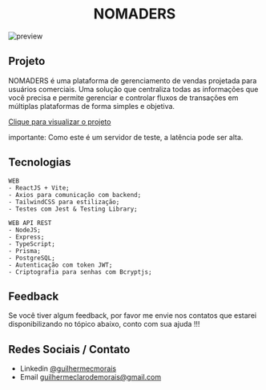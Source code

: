 <h1 align="center">NOMADERS</h1>
<p align="center">

![preview](EM_BREVE)

## Projeto

NOMADERS é uma plataforma de gerenciamento de vendas projetada para usuários comerciais.
Uma solução que centraliza todas as informações que você precisa e permite gerenciar e controlar fluxos de transações em múltiplas plataformas de forma simples e objetiva.

 [Clique para visualizar o projeto](https://nomaders.vercel.app/)

importante: Como este é um servidor de teste, a latência pode ser alta.

## Tecnologias

    WEB
    - ReactJS + Vite;
    - Axios para comunicação com backend;
    - TailwindCSS para estilização;
    - Testes com Jest & Testing Library;

    WEB API REST
    - NodeJS;
    - Express;
    - TypeScript;
    - Prisma;
    - PostgreSQL;
    - Autenticação com token JWT;
    - Criptografia para senhas com Bcryptjs;
## Feedback

Se você tiver algum feedback, por favor me envie nos contatos que estarei disponibilizando no tópico abaixo, conto com sua ajuda !!!


## Redes Sociais / Contato

- Linkedin [@guilhermecmorais](https://www.linkedin.com/in/guilhermecmorais/)
- Email guilhermeclarodemorais@gmail.com